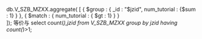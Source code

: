 db.V_SZB_MZXX.aggregate(
  [
  {
      $group : {
        _id : "$jzid", 
        num_tutorial : {$sum : 1}
               }
    },
  {   $match : { 
       num_tutorial : { $gt : 1} } }  
  ]);
  等价与
  select count(*),jzid from V_SZB_MZXX group by jzid having count(*)>1;
